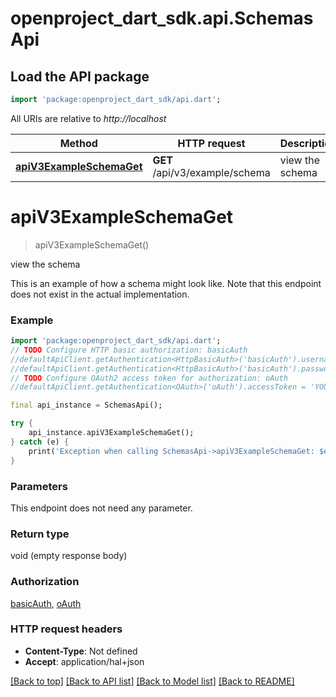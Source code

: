 # openproject_dart_sdk.api.SchemasApi

## Load the API package
```dart
import 'package:openproject_dart_sdk/api.dart';
```

All URIs are relative to *http://localhost*

Method | HTTP request | Description
------------- | ------------- | -------------
[**apiV3ExampleSchemaGet**](SchemasApi.md#apiv3exampleschemaget) | **GET** /api/v3/example/schema | view the schema


# **apiV3ExampleSchemaGet**
> apiV3ExampleSchemaGet()

view the schema

This is an example of how a schema might look like. Note that this endpoint does not exist in the actual implementation.

### Example
```dart
import 'package:openproject_dart_sdk/api.dart';
// TODO Configure HTTP basic authorization: basicAuth
//defaultApiClient.getAuthentication<HttpBasicAuth>('basicAuth').username = 'YOUR_USERNAME'
//defaultApiClient.getAuthentication<HttpBasicAuth>('basicAuth').password = 'YOUR_PASSWORD';
// TODO Configure OAuth2 access token for authorization: oAuth
//defaultApiClient.getAuthentication<OAuth>('oAuth').accessToken = 'YOUR_ACCESS_TOKEN';

final api_instance = SchemasApi();

try {
    api_instance.apiV3ExampleSchemaGet();
} catch (e) {
    print('Exception when calling SchemasApi->apiV3ExampleSchemaGet: $e\n');
}
```

### Parameters
This endpoint does not need any parameter.

### Return type

void (empty response body)

### Authorization

[basicAuth](../README.md#basicAuth), [oAuth](../README.md#oAuth)

### HTTP request headers

 - **Content-Type**: Not defined
 - **Accept**: application/hal+json

[[Back to top]](#) [[Back to API list]](../README.md#documentation-for-api-endpoints) [[Back to Model list]](../README.md#documentation-for-models) [[Back to README]](../README.md)

